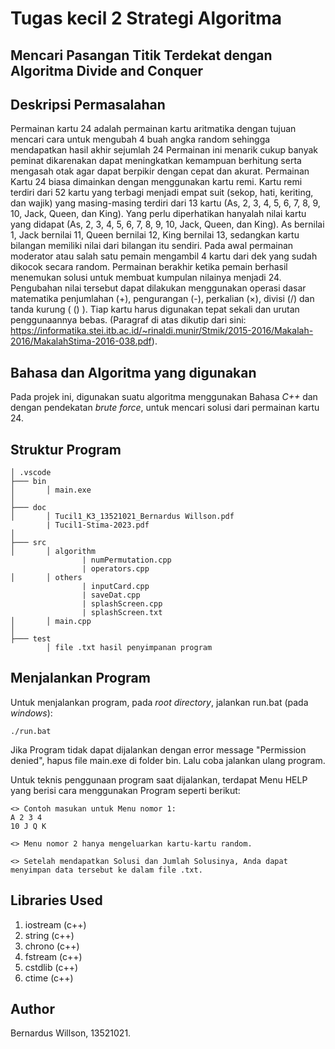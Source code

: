 # Tugas kecil 2 Strategi Algoritma


## Mencari Pasangan Titik Terdekat dengan Algoritma Divide and Conquer


## Deskripsi Permasalahan

Permainan kartu 24 adalah permainan kartu aritmatika dengan tujuan mencari cara untuk mengubah 4 buah angka random sehingga mendapatkan hasil akhir sejumlah 24 Permainan ini menarik cukup banyak peminat dikarenakan dapat meningkatkan kemampuan berhitung serta mengasah otak agar dapat berpikir dengan cepat dan akurat. Permainan Kartu 24 biasa dimainkan dengan menggunakan kartu remi. Kartu remi terdiri dari 52 kartu yang terbagi menjadi empat suit (sekop, hati, keriting, dan wajik) yang masing-masing terdiri dari 13 kartu (As, 2, 3, 4, 5, 6, 7, 8, 9, 10, Jack, Queen, dan King). Yang perlu diperhatikan hanyalah nilai kartu yang didapat (As, 2, 3, 4, 5, 6, 7, 8, 9, 10, Jack, Queen, dan King). As bernilai 1, Jack bernilai 11, Queen bernilai 12, King bernilai 13, sedangkan kartu bilangan memiliki nilai dari bilangan itu sendiri. Pada awal permainan moderator atau salah satu pemain mengambil 4 kartu dari dek yang sudah dikocok secara random. Permainan berakhir ketika pemain berhasil menemukan solusi untuk membuat kumpulan nilainya menjadi 24. Pengubahan nilai tersebut dapat dilakukan menggunakan operasi dasar matematika penjumlahan (+), pengurangan (-), perkalian (×), divisi (/) dan tanda kurung ( () ). Tiap kartu harus digunakan tepat sekali dan urutan penggunaannya bebas. 
(Paragraf di atas dikutip dari sini: https://informatika.stei.itb.ac.id/~rinaldi.munir/Stmik/2015-2016/Makalah-2016/MakalahStima-2016-038.pdf).


## Bahasa dan Algoritma yang digunakan

Pada projek ini, digunakan suatu algoritma menggunakan Bahasa *C++* dan dengan pendekatan *brute force*, untuk mencari solusi dari permainan kartu 24.


## Struktur Program

```
│ .vscode
├─── bin
│       │ main.exe
│
├─── doc
│       │ Tucil1_K3_13521021_Bernardus Willson.pdf
        | Tucil1-Stima-2023.pdf
│
├─── src
│       │ algorithm
                | numPermutation.cpp
                | operators.cpp
│       │ others
                | inputCard.cpp
                | saveDat.cpp
                | splashScreen.cpp
                | splashScreen.txt
│       │ main.cpp
│
├─── test
        │ file .txt hasil penyimpanan program
```


## Menjalankan Program

Untuk menjalankan program, pada *root directory*, jalankan run.bat (pada *windows*):
```
./run.bat
```
Jika Program tidak dapat dijalankan dengan error message "Permission denied", hapus file main.exe di folder bin. Lalu coba jalankan ulang program.

Untuk teknis penggunaan program saat dijalankan, terdapat Menu HELP yang berisi cara menggunakan Program seperti berikut:
```
<> Contoh masukan untuk Menu nomor 1:
A 2 3 4
10 J Q K

<> Menu nomor 2 hanya mengeluarkan kartu-kartu random.

<> Setelah mendapatkan Solusi dan Jumlah Solusinya, Anda dapat menyimpan data tersebut ke dalam file .txt.
```


## Libraries Used

1. iostream (c++)
2. string (c++)
3. chrono (c++)
4. fstream (c++)
5. cstdlib (c++)
6. ctime (c++)


## Author

Bernardus Willson, 13521021.